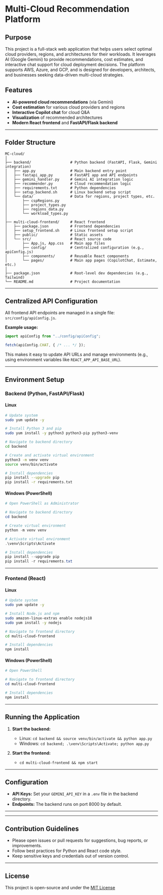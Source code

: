 # Multi-Cloud Recommendation Platform

## Purpose

This project is a full-stack web application that helps users select optimal cloud providers, regions, and architectures for their workloads. It leverages AI (Google Gemini) to provide recommendations, cost estimates, and interactive chat support for cloud deployment decisions. The platform supports AWS, Azure, and GCP, and is designed for developers, architects, and businesses seeking data-driven multi-cloud strategies.

## Features

- **AI-powered cloud recommendations** (via Gemini)
- **Cost estimation** for various cloud providers and regions
- **Interactive Copilot chat** for cloud Q&A
- **Visualization** of recommended architectures
- **Modern React frontend** and **FastAPI/Flask backend**

---

## Folder Structure

```
MC-cloud/
│
├── backend/                  # Python backend (FastAPI, Flask, Gemini integration)
│   ├── app.py                # Main backend entry point
│   ├── fastapi_app.py        # FastAPI app and API endpoints
│   ├── gemini_handler.py     # Gemini AI integration logic
│   ├── recommender.py        # Cloud recommendation logic
│   ├── requirements.txt      # Python dependencies
│   ├── setup_backend.sh      # Linux backend setup script
│   └── data/                 # Data for regions, project types, etc.
│       ├── cspRegions.py
│       ├── project_types.py
│       ├── regions_data.py
│       └── workload_types.py
│
├── multi-cloud-frontend/     # React frontend
│   ├── package.json          # Frontend dependencies
│   ├── setup_frontend.sh     # Linux frontend setup script
│   ├── public/               # Static assets
│   └── src/                  # React source code
│       ├── App.js, App.css   # Main app files
│       ├── config/           # Centralized configuration (e.g., apiConfig.js)
│       ├── components/       # Reusable React components
│       └── pages/            # Main app pages (CopilotChat, Estimate, etc.)
│
├── package.json              # Root-level dev dependencies (e.g., Tailwind)
└── README.md                 # Project documentation
```
---

## Centralized API Configuration

All frontend API endpoints are managed in a single file: `src/config/apiConfig.js`.

**Example usage:**

```js
import apiConfig from "../config/apiConfig";

fetch(apiConfig.CHAT, { /* ... */ });
```

This makes it easy to update API URLs and manage environments (e.g., using environment variables like `REACT_APP_API_BASE_URL`).


---

## Environment Setup

### Backend (Python, FastAPI/Flask)

#### Linux

```bash
# Update system
sudo yum update -y

# Install Python 3 and pip
sudo yum install -y python3 python3-pip python3-venv

# Navigate to backend directory
cd backend

# Create and activate virtual environment
python3 -m venv venv
source venv/bin/activate

# Install dependencies
pip install --upgrade pip
pip install -r requirements.txt
```

#### Windows (PowerShell)

```powershell
# Open PowerShell as Administrator

# Navigate to backend directory
cd backend

# Create virtual environment
python -m venv venv

# Activate virtual environment
.\venv\Scripts\Activate

# Install dependencies
pip install --upgrade pip
pip install -r requirements.txt
```

---

### Frontend (React)

#### Linux

```bash
# Update system
sudo yum update -y

# Install Node.js and npm
sudo amazon-linux-extras enable nodejs18
sudo yum install -y nodejs

# Navigate to frontend directory
cd multi-cloud-frontend

# Install dependencies
npm install
```

#### Windows (PowerShell)

```powershell
# Open PowerShell

# Navigate to frontend directory
cd multi-cloud-frontend

# Install dependencies
npm install
```

---

## Running the Application

1. **Start the backend:**
   - Linux: `cd backend && source venv/bin/activate && python app.py`
   - Windows: `cd backend; .\venv\Scripts\Activate; python app.py`

2. **Start the frontend:**
   - `cd multi-cloud-frontend && npm start`

---

## Configuration

- **API Keys:** Set your `GEMINI_API_KEY` in a `.env` file in the backend directory.
- **Endpoints:** The backend runs on port 8000 by default.

---


---

## Contribution Guidelines

- Please open issues or pull requests for suggestions, bug reports, or improvements.
- Follow best practices for Python and React code style.
- Keep sensitive keys and credentials out of version control.

---

## License

This project is open-source and under the [MIT License](https://github.com/arshiumair/MC-cloud/blob/master/LICENSE)
